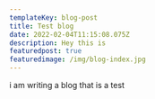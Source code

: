 ```yaml
---
templateKey: blog-post
title: Test blog
date: 2022-02-04T11:15:08.075Z
description: Hey this is
featuredpost: true
featuredimage: /img/blog-index.jpg
---
```

i am writing  a blog that is a test